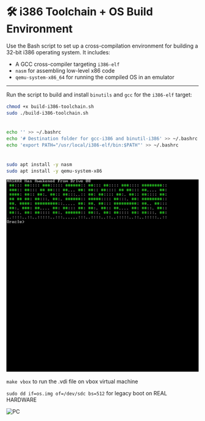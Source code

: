 # 🛠️ i386 Toolchain + OS Build Environment

Use the Bash script to set up a cross-compilation environment for building a 32-bit i386 operating system. It includes:

- A GCC cross-compiler targeting `i386-elf`
- `nasm` for assembling low-level x86 code
- `qemu-system-x86_64` for running the compiled OS in an emulator

---



Run the script to build and install `binutils` and `gcc` for the `i386-elf` target:

```bash
chmod +x build-i386-toolchain.sh
sudo ./build-i386-toolchain.sh


echo '' >> ~/.bashrc
echo '# Destination folder for gcc-i386 and binutil-i386' >> ~/.bashrc
echo 'export PATH="/usr/local/i386-elf/bin:$PATH"' >> ~/.bashrc


sudo apt install -y nasm
sudo apt install -y qemu-system-x86
```


![OS](docs/os.gif) 


`make vbox` to run the .vdi file on vbox virtual machine

`sudo dd if=os.img of=/dev/sdc bs=512` for legacy boot on REAL HARDWARE

![PC](docs/legacyBoot.gif) 
